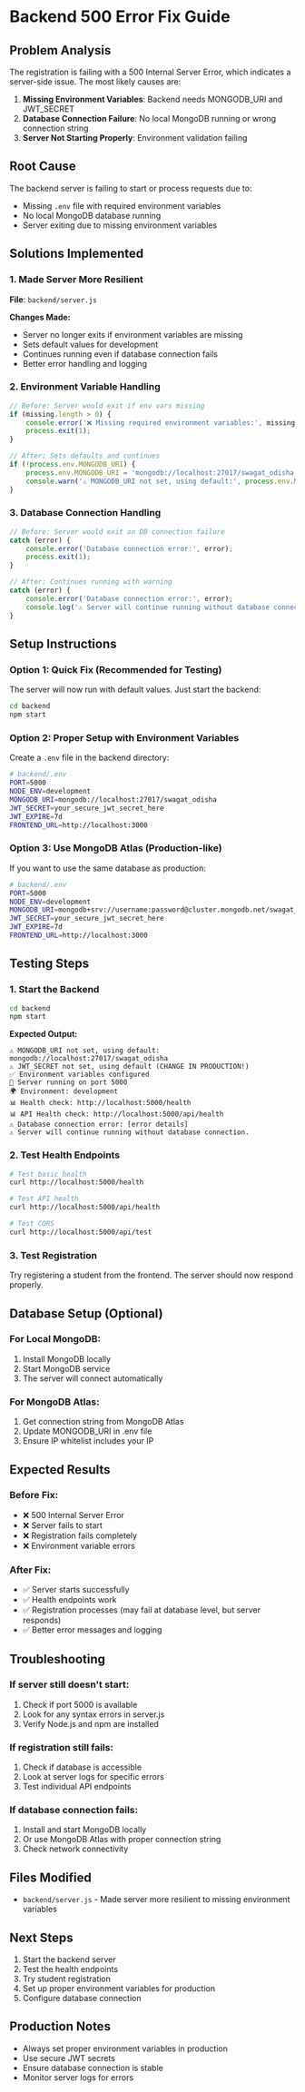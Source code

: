 # Backend 500 Error Fix Guide

## Problem Analysis
The registration is failing with a 500 Internal Server Error, which indicates a server-side issue. The most likely causes are:

1. **Missing Environment Variables**: Backend needs MONGODB_URI and JWT_SECRET
2. **Database Connection Failure**: No local MongoDB running or wrong connection string
3. **Server Not Starting Properly**: Environment validation failing

## Root Cause
The backend server is failing to start or process requests due to:
- Missing `.env` file with required environment variables
- No local MongoDB database running
- Server exiting due to missing environment variables

## Solutions Implemented

### 1. Made Server More Resilient
**File**: `backend/server.js`

**Changes Made:**
- Server no longer exits if environment variables are missing
- Sets default values for development
- Continues running even if database connection fails
- Better error handling and logging

### 2. Environment Variable Handling
```javascript
// Before: Server would exit if env vars missing
if (missing.length > 0) {
    console.error('❌ Missing required environment variables:', missing.join(', '));
    process.exit(1);
}

// After: Sets defaults and continues
if (!process.env.MONGODB_URI) {
    process.env.MONGODB_URI = 'mongodb://localhost:27017/swagat_odisha';
    console.warn('⚠️ MONGODB_URI not set, using default:', process.env.MONGODB_URI);
}
```

### 3. Database Connection Handling
```javascript
// Before: Server would exit on DB connection failure
catch (error) {
    console.error('Database connection error:', error);
    process.exit(1);
}

// After: Continues running with warning
catch (error) {
    console.error('Database connection error:', error);
    console.log('⚠️ Server will continue running without database connection.');
}
```

## Setup Instructions

### Option 1: Quick Fix (Recommended for Testing)
The server will now run with default values. Just start the backend:

```bash
cd backend
npm start
```

### Option 2: Proper Setup with Environment Variables
Create a `.env` file in the backend directory:

```bash
# backend/.env
PORT=5000
NODE_ENV=development
MONGODB_URI=mongodb://localhost:27017/swagat_odisha
JWT_SECRET=your_secure_jwt_secret_here
JWT_EXPIRE=7d
FRONTEND_URL=http://localhost:3000
```

### Option 3: Use MongoDB Atlas (Production-like)
If you want to use the same database as production:

```bash
# backend/.env
PORT=5000
NODE_ENV=development
MONGODB_URI=mongodb+srv://username:password@cluster.mongodb.net/swagat_odisha
JWT_SECRET=your_secure_jwt_secret_here
JWT_EXPIRE=7d
FRONTEND_URL=http://localhost:3000
```

## Testing Steps

### 1. Start the Backend
```bash
cd backend
npm start
```

**Expected Output:**
```
⚠️ MONGODB_URI not set, using default: mongodb://localhost:27017/swagat_odisha
⚠️ JWT_SECRET not set, using default (CHANGE IN PRODUCTION!)
✅ Environment variables configured
🚀 Server running on port 5000
🌍 Environment: development
📊 Health check: http://localhost:5000/health
📊 API Health check: http://localhost:5000/api/health
⚠️ Database connection error: [error details]
⚠️ Server will continue running without database connection.
```

### 2. Test Health Endpoints
```bash
# Test basic health
curl http://localhost:5000/health

# Test API health
curl http://localhost:5000/api/health

# Test CORS
curl http://localhost:5000/api/test
```

### 3. Test Registration
Try registering a student from the frontend. The server should now respond properly.

## Database Setup (Optional)

### For Local MongoDB:
1. Install MongoDB locally
2. Start MongoDB service
3. The server will connect automatically

### For MongoDB Atlas:
1. Get connection string from MongoDB Atlas
2. Update MONGODB_URI in .env file
3. Ensure IP whitelist includes your IP

## Expected Results

### Before Fix:
- ❌ 500 Internal Server Error
- ❌ Server fails to start
- ❌ Registration fails completely
- ❌ Environment variable errors

### After Fix:
- ✅ Server starts successfully
- ✅ Health endpoints work
- ✅ Registration processes (may fail at database level, but server responds)
- ✅ Better error messages and logging

## Troubleshooting

### If server still doesn't start:
1. Check if port 5000 is available
2. Look for any syntax errors in server.js
3. Verify Node.js and npm are installed

### If registration still fails:
1. Check if database is accessible
2. Look at server logs for specific errors
3. Test individual API endpoints

### If database connection fails:
1. Install and start MongoDB locally
2. Or use MongoDB Atlas with proper connection string
3. Check network connectivity

## Files Modified
- `backend/server.js` - Made server more resilient to missing environment variables

## Next Steps
1. Start the backend server
2. Test the health endpoints
3. Try student registration
4. Set up proper environment variables for production
5. Configure database connection

## Production Notes
- Always set proper environment variables in production
- Use secure JWT secrets
- Ensure database connection is stable
- Monitor server logs for errors
